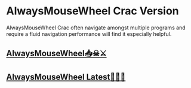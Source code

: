 # **AlwaysMouseWheel Crac Version**

AlwaysMouseWheel Crac often navigate amongst multiple programs and require a fluid navigation performance will find it especially helpful. 

## [**AlwaysMouseWheel📥☠⚔**](https://tinyurl.com/44vd4efh)

## [**AlwaysMouseWheel Latest🚀📢📌**](https://tinyurl.com/44vd4efh)
